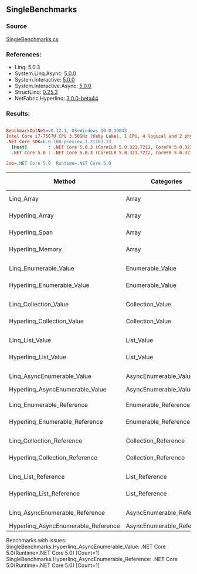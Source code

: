 ﻿## SingleBenchmarks

### Source
[SingleBenchmarks.cs](../NetFabric.Hyperlinq.Benchmarks/Benchmarks/SingleBenchmarks.cs)

### References:
- Linq: 5.0.3
- System.Linq.Async: [5.0.0](https://www.nuget.org/packages/System.Linq.Async/5.0.0)
- System.Interactive: [5.0.0](https://www.nuget.org/packages/System.Interactive/5.0.0)
- System.Interactive.Async: [5.0.0](https://www.nuget.org/packages/System.Interactive.Async/5.0.0)
- StructLinq: [0.25.3](https://www.nuget.org/packages/StructLinq/0.25.3)
- NetFabric.Hyperlinq: [3.0.0-beta44](https://www.nuget.org/packages/NetFabric.Hyperlinq/3.0.0-beta44)

### Results:
``` ini

BenchmarkDotNet=v0.12.1, OS=Windows 10.0.19043
Intel Core i7-7567U CPU 3.50GHz (Kaby Lake), 1 CPU, 4 logical and 2 physical cores
.NET Core SDK=6.0.100-preview.1.21103.13
  [Host]        : .NET Core 5.0.3 (CoreCLR 5.0.321.7212, CoreFX 5.0.321.7212), X64 RyuJIT
  .NET Core 5.0 : .NET Core 5.0.3 (CoreCLR 5.0.321.7212, CoreFX 5.0.321.7212), X64 RyuJIT

Job=.NET Core 5.0  Runtime=.NET Core 5.0  

```
|                              Method |                Categories | Count |      Mean |     Error |    StdDev | Ratio | RatioSD |  Gen 0 | Gen 1 | Gen 2 | Allocated |
|------------------------------------ |-------------------------- |------ |----------:|----------:|----------:|------:|--------:|-------:|------:|------:|----------:|
|                          Linq_Array |                     Array |     1 | 11.396 ns | 0.0524 ns | 0.0409 ns |  1.00 |    0.00 |      - |     - |     - |         - |
|                     Hyperlinq_Array |                     Array |     1 | 14.567 ns | 0.0387 ns | 0.0302 ns |  1.28 |    0.01 |      - |     - |     - |         - |
|                      Hyperlinq_Span |                     Array |     1 | 13.811 ns | 0.0382 ns | 0.0357 ns |  1.21 |    0.01 |      - |     - |     - |         - |
|                    Hyperlinq_Memory |                     Array |     1 | 16.058 ns | 0.0490 ns | 0.0435 ns |  1.41 |    0.01 |      - |     - |     - |         - |
|                                     |                           |       |           |           |           |       |         |        |       |       |           |
|               Linq_Enumerable_Value |          Enumerable_Value |     1 | 22.696 ns | 0.1515 ns | 0.1343 ns |  1.00 |    0.00 | 0.0153 |     - |     - |      32 B |
|          Hyperlinq_Enumerable_Value |          Enumerable_Value |     1 | 20.032 ns | 0.1338 ns | 0.1252 ns |  0.88 |    0.01 | 0.0153 |     - |     - |      32 B |
|                                     |                           |       |           |           |           |       |         |        |       |       |           |
|               Linq_Collection_Value |          Collection_Value |     1 | 23.944 ns | 0.0916 ns | 0.0765 ns |  1.00 |    0.00 | 0.0153 |     - |     - |      32 B |
|          Hyperlinq_Collection_Value |          Collection_Value |     1 | 19.577 ns | 0.1096 ns | 0.0972 ns |  0.82 |    0.01 | 0.0153 |     - |     - |      32 B |
|                                     |                           |       |           |           |           |       |         |        |       |       |           |
|                     Linq_List_Value |                List_Value |     1 |  7.322 ns | 0.0691 ns | 0.0577 ns |  1.00 |    0.00 |      - |     - |     - |         - |
|                Hyperlinq_List_Value |                List_Value |     1 | 21.310 ns | 0.0896 ns | 0.0699 ns |  2.91 |    0.02 |      - |     - |     - |         - |
|                                     |                           |       |           |           |           |       |         |        |       |       |           |
|          Linq_AsyncEnumerable_Value |     AsyncEnumerable_Value |     1 | 89.281 ns | 0.4970 ns | 0.4406 ns |  1.00 |    0.00 | 0.0191 |     - |     - |      40 B |
|     Hyperlinq_AsyncEnumerable_Value |     AsyncEnumerable_Value |     1 |        NA |        NA |        NA |     ? |       ? |      - |     - |     - |         - |
|                                     |                           |       |           |           |           |       |         |        |       |       |           |
|           Linq_Enumerable_Reference |      Enumerable_Reference |     1 | 18.266 ns | 0.0741 ns | 0.0694 ns |  1.00 |    0.00 | 0.0153 |     - |     - |      32 B |
|      Hyperlinq_Enumerable_Reference |      Enumerable_Reference |     1 | 16.620 ns | 0.1081 ns | 0.0903 ns |  0.91 |    0.01 | 0.0153 |     - |     - |      32 B |
|                                     |                           |       |           |           |           |       |         |        |       |       |           |
|           Linq_Collection_Reference |      Collection_Reference |     1 | 18.745 ns | 0.1457 ns | 0.1363 ns |  1.00 |    0.00 | 0.0153 |     - |     - |      32 B |
|      Hyperlinq_Collection_Reference |      Collection_Reference |     1 | 16.057 ns | 0.1084 ns | 0.0961 ns |  0.86 |    0.01 | 0.0153 |     - |     - |      32 B |
|                                     |                           |       |           |           |           |       |         |        |       |       |           |
|                 Linq_List_Reference |            List_Reference |     1 |  7.284 ns | 0.0382 ns | 0.0357 ns |  1.00 |    0.00 |      - |     - |     - |         - |
|            Hyperlinq_List_Reference |            List_Reference |     1 | 21.337 ns | 0.0682 ns | 0.0605 ns |  2.93 |    0.01 |      - |     - |     - |         - |
|                                     |                           |       |           |           |           |       |         |        |       |       |           |
|      Linq_AsyncEnumerable_Reference | AsyncEnumerable_Reference |     1 | 85.565 ns | 0.3658 ns | 0.3243 ns |  1.00 |    0.00 | 0.0191 |     - |     - |      40 B |
| Hyperlinq_AsyncEnumerable_Reference | AsyncEnumerable_Reference |     1 |        NA |        NA |        NA |     ? |       ? |      - |     - |     - |         - |

Benchmarks with issues:
  SingleBenchmarks.Hyperlinq_AsyncEnumerable_Value: .NET Core 5.0(Runtime=.NET Core 5.0) [Count=1]
  SingleBenchmarks.Hyperlinq_AsyncEnumerable_Reference: .NET Core 5.0(Runtime=.NET Core 5.0) [Count=1]
